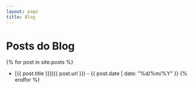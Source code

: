 ```yaml
---
layout: page
title: Blog
---
```


# Posts do Blog

{% for post in site.posts %}
- [{{ post.title }}]({{ post.url }}) - {{ post.date | date: "%d/%m/%Y" }}
{% endfor %}
